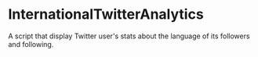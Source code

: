 # InternationalTwitterAnalytics
A script that display Twitter user's stats about the language of its followers and following. 
